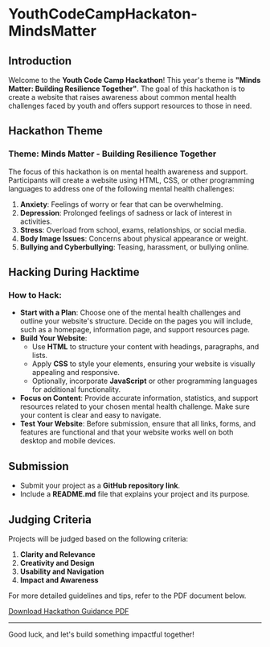 # YouthCodeCampHackaton-MindsMatter

## Introduction

Welcome to the **Youth Code Camp Hackathon**! This year's theme is **"Minds Matter: Building Resilience Together"**. The goal of this hackathon is to create a website that raises awareness about common mental health challenges faced by youth and offers support resources to those in need.

## Hackathon Theme

### Theme: **Minds Matter - Building Resilience Together**

The focus of this hackathon is on mental health awareness and support. Participants will create a website using HTML, CSS, or other programming languages to address one of the following mental health challenges:

1. **Anxiety**: Feelings of worry or fear that can be overwhelming.
2. **Depression**: Prolonged feelings of sadness or lack of interest in activities.
3. **Stress**: Overload from school, exams, relationships, or social media.
4. **Body Image Issues**: Concerns about physical appearance or weight.
5. **Bullying and Cyberbullying**: Teasing, harassment, or bullying online.

## Hacking During Hacktime

### How to Hack:
- **Start with a Plan**: Choose one of the mental health challenges and outline your website's structure. Decide on the pages you will include, such as a homepage, information page, and support resources page.
- **Build Your Website**:
  - Use **HTML** to structure your content with headings, paragraphs, and lists.
  - Apply **CSS** to style your elements, ensuring your website is visually appealing and responsive.
  - Optionally, incorporate **JavaScript** or other programming languages for additional functionality.
- **Focus on Content**: Provide accurate information, statistics, and support resources related to your chosen mental health challenge. Make sure your content is clear and easy to navigate.
- **Test Your Website**: Before submission, ensure that all links, forms, and features are functional and that your website works well on both desktop and mobile devices.

## Submission

- Submit your project as a **GitHub repository link**.
- Include a **README.md** file that explains your project and its purpose.

## Judging Criteria

Projects will be judged based on the following criteria:
1. **Clarity and Relevance**
2. **Creativity and Design**
3. **Usability and Navigation**
4. **Impact and Awareness**

For more detailed guidelines and tips, refer to the PDF document below.

[Download Hackathon Guidance PDF](https://github.com/Youth-codecamp/YouthCodeCampHackaton-MindsMatter/blob/main/ycc%20hackaton%20guidance.pdf)

---

Good luck, and let's build something impactful together!
